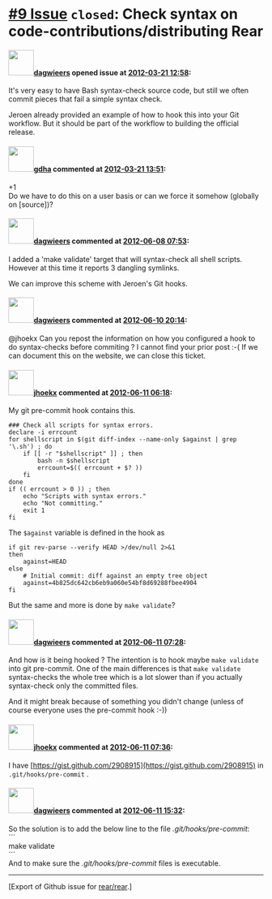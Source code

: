 [\#9 Issue](https://github.com/rear/rear/issues/9) `closed`: Check syntax on code-contributions/distributing Rear
=================================================================================================================

#### <img src="https://avatars.githubusercontent.com/u/388198?u=0732dee3fe5002278cfbf40359ec431bdcf5f06c&v=4" width="50">[dagwieers](https://github.com/dagwieers) opened issue at [2012-03-21 12:58](https://github.com/rear/rear/issues/9):

It's very easy to have Bash syntax-check source code, but still we often
commit pieces that fail a simple syntax check.

Jeroen already provided an example of how to hook this into your Git
workflow. But it should be part of the workflow to building the official
release.

#### <img src="https://avatars.githubusercontent.com/u/888633?u=cdaeb31efcc0048d3619651aa18dd4b76e636b21&v=4" width="50">[gdha](https://github.com/gdha) commented at [2012-03-21 13:51](https://github.com/rear/rear/issues/9#issuecomment-4617575):

+1  
Do we have to do this on a user basis or can we force it somehow
(globally on \[source\])?

#### <img src="https://avatars.githubusercontent.com/u/388198?u=0732dee3fe5002278cfbf40359ec431bdcf5f06c&v=4" width="50">[dagwieers](https://github.com/dagwieers) commented at [2012-06-08 07:53](https://github.com/rear/rear/issues/9#issuecomment-6196368):

I added a 'make validate' target that will syntax-check all shell
scripts. However at this time it reports 3 dangling symlinks.

We can improve this scheme with Jeroen's Git hooks.

#### <img src="https://avatars.githubusercontent.com/u/388198?u=0732dee3fe5002278cfbf40359ec431bdcf5f06c&v=4" width="50">[dagwieers](https://github.com/dagwieers) commented at [2012-06-10 20:14](https://github.com/rear/rear/issues/9#issuecomment-6231507):

@jhoekx Can you repost the information on how you configured a hook to
do syntax-checks before commiting ? I cannot find your prior post :-( If
we can document this on the website, we can close this ticket.

#### <img src="https://avatars.githubusercontent.com/u/783473?v=4" width="50">[jhoekx](https://github.com/jhoekx) commented at [2012-06-11 06:18](https://github.com/rear/rear/issues/9#issuecomment-6236315):

My git pre-commit hook contains this.

    ### Check all scripts for syntax errors.
    declare -i errcount
    for shellscript in $(git diff-index --name-only $against | grep '\.sh') ; do
        if [[ -r "$shellscript" ]] ; then
            bash -n $shellscript
            errcount=$(( errcount + $? ))
        fi
    done
    if (( errcount > 0 )) ; then
        echo "Scripts with syntax errors."
        echo "Not committing."
        exit 1
    fi

The `$against` variable is defined in the hook as

    if git rev-parse --verify HEAD >/dev/null 2>&1
    then
        against=HEAD
    else
        # Initial commit: diff against an empty tree object
        against=4b825dc642cb6eb9a060e54bf8d69288fbee4904
    fi

But the same and more is done by `make validate`?

#### <img src="https://avatars.githubusercontent.com/u/388198?u=0732dee3fe5002278cfbf40359ec431bdcf5f06c&v=4" width="50">[dagwieers](https://github.com/dagwieers) commented at [2012-06-11 07:28](https://github.com/rear/rear/issues/9#issuecomment-6238325):

And how is it being hooked ? The intention is to hook maybe
`make validate` into git pre-commit. One of the main differences is that
`make validate` syntax-checks the whole tree which is a lot slower than
if you actually syntax-check only the committed files.

And it might break because of something you didn't change (unless of
course everyone uses the pre-commit hook :-))

#### <img src="https://avatars.githubusercontent.com/u/783473?v=4" width="50">[jhoekx](https://github.com/jhoekx) commented at [2012-06-11 07:36](https://github.com/rear/rear/issues/9#issuecomment-6238434):

I have
[https://gist.github.com/2908915](https://gist.github.com/2908915) in
`.git/hooks/pre-commit` .

#### <img src="https://avatars.githubusercontent.com/u/388198?u=0732dee3fe5002278cfbf40359ec431bdcf5f06c&v=4" width="50">[dagwieers](https://github.com/dagwieers) commented at [2012-06-11 15:32](https://github.com/rear/rear/issues/9#issuecomment-6247562):

So the solution is to add the below line to the file
*.git/hooks/pre-commit*:  
´´´  
make validate  
´´´  
And to make sure the *.git/hooks/pre-commit* files is executable.

------------------------------------------------------------------------

\[Export of Github issue for
[rear/rear](https://github.com/rear/rear).\]
